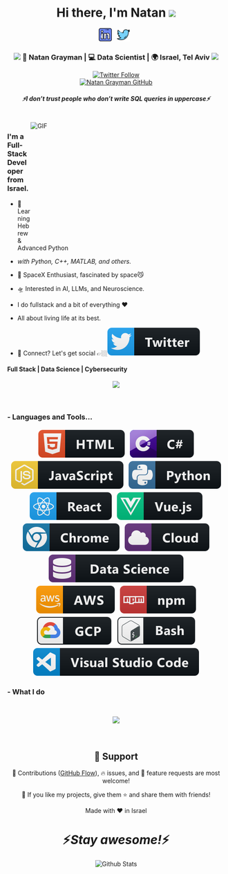 <div align="center">
   <h1>Hi there, I'm Natan <img src="https://media.giphy.com/media/hvRJCLFzcasrR4ia7z/giphy.gif" width="25px"> </h1>
</div>

<p align='center'>
   <a href="https://www.linkedin.com/in/natan-grayman-380142269/"><img height="30" src="https://raw.githubusercontent.com/8bithemant/8bithemant/master/linkedin.png?raw=true"></a>&nbsp;&nbsp;
   <a href="https://x.com/NatanGrayman"><img height="30" src="https://raw.githubusercontent.com/8bithemant/8bithemant/master/twitter.png?raw=true"></a>&nbsp;&nbsp;
</p>

<div align="center">
   <h3><img src="https://media.giphy.com/media/WUlplcMpOCEmTGBtBW/giphy.gif" width="30"> 🙎 Natan Grayman | 💻 Data Scientist | 🌍 Israel, Tel Aviv <img src="https://giphy.com/embed/VbnUQpnihPSIgIXuZv" width="30"></h3>
</div>

<p align="center">
   <a href="https://twitter.com/natan_grayman"><img alt="Twitter Follow" src="https://img.shields.io/twitter/follow/natan_grayman?style=for-the-badge&color=09f&labelColor=black&logo=twitter&label=@natan_grayman"></a>
   <br>
   <a href="https://visitor-badge.glitch.me/badge?page_id=natangrayman.natangrayman"> <img alt="Natan Grayman GitHub" src="https://visitor-badge.glitch.me/badge?page_id=natangrayman.natangrayman"> </a>
</p>

<h5 align="center">
   <i>⚡️I don’t trust people who don’t write SQL queries in uppercase⚡️</i>
</h5>

<br />
<img align="right" height="270px" width="450px" alt="GIF" src="https://media.giphy.com/media/3FjEPbKqEPhPpmC8uY/giphy.gif" />
<p align="center">
  <h3> I'm a Full-Stack Developer from Israel.</h3>
</p>

- 🥀 Learning Hebrew & Advanced Python

- <i>with Python, C++, MATLAB, and others.</i>
   
- 🔭 SpaceX Enthusiast, fascinated by space😼

- 🛸 Interested in AI, LLMs, and Neuroscience.

- I do fullstack and a bit of everything :heart:

- All about living life at its best.

- 💬 Connect? Let's get social 👉🏼[<img src="https://raw.githubusercontent.com/8bithemant/8bithemant/master/svg/social/twitter.svg">](https://twitter.com/natan_grayman)

<p align="center">
  <h4> Full Stack | Data Science | Cybersecurity </h4>
</p>

<p align="center">
<a href="https://github.com/natangrayman/github-readme-stats">
    <img src="https://github-readme-stats.vercel.app/api?username=natangrayman&&show_icons=true&theme=radical"/>
</a>
</p>

<br />

### - Languages and Tools...

<p align="center">
  <!-- For more icons please follow  https://github.com/MikeCodesDotNET/ColoredBadges -->
  <img src="https://raw.githubusercontent.com/8bithemant/8bithemant/master/svg/dev/languages/html.svg" alt="html" style="vertical-align:top; margin:4px">    
  <img src="https://raw.githubusercontent.com/8bithemant/8bithemant/master/svg/dev/languages/csharp.svg" alt="csharp" style="vertical-align:top; margin:4px">
  <img src="https://raw.githubusercontent.com/8bithemant/8bithemant/master/svg/dev/languages/js.svg" alt="js" style="vertical-align:top; margin:4px">
  <img src="https://raw.githubusercontent.com/8bithemant/8bithemant/master/svg/dev/languages/python.svg" alt="python" style="vertical-align:top; margin:4px">
  <img src="https://raw.githubusercontent.com/8bithemant/8bithemant/master/svg/dev/frameworks/react.svg" alt="react" style="vertical-align:top; margin:4px">
  <img src="https://raw.githubusercontent.com/8bithemant/8bithemant/master/svg/dev/frameworks/vue.svg" alt="vue" style="vertical-align:top; margin:4px">
  <img src="https://raw.githubusercontent.com/8bithemant/8bithemant/master/svg/dev/misc/chrome.svg" alt="chrome" style="vertical-align:top; margin:4px">
  <img src="https://raw.githubusercontent.com/8bithemant/8bithemant/master/svg/dev/misc/cloud.svg" alt="cloud" style="vertical-align:top; margin:4px">
  <img src="https://raw.githubusercontent.com/8bithemant/8bithemant/master/svg/dev/misc/datascience.svg" alt="datascience" style="vertical-align:top; margin:4px">
  <img src="https://raw.githubusercontent.com/8bithemant/8bithemant/master/svg/dev/services/aws.svg" alt="aws" style="vertical-align:top; margin:4px">
  <img src="https://raw.githubusercontent.com/8bithemant/8bithemant/master/svg/dev/services/npm.svg" alt="npm" style="vertical-align:top; margin:4px">
  <img src="https://raw.githubusercontent.com/8bithemant/8bithemant/master/svg/dev/services/gcp.svg" alt="gcp" style="vertical-align:top; margin:4px">
  <img src="https://raw.githubusercontent.com/8bithemant/8bithemant/master/svg/dev/tools/bash.svg" alt="bash" style="vertical-align:top; margin:4px">
  <img src="https://raw.githubusercontent.com/8bithemant/8bithemant/master/svg/dev/tools/visualstudio_code.svg" alt="vscode" style="vertical-align:top; margin:4px">
</p>

 ### - What I do

<br />

<p align="center">
   <img src="https://media.giphy.com/media/f9XgHHnPnDjOF1hWpl/giphy.gif" />
</p>

<br />

<h2 align="center">🤝 Support</h2>

<p align="center">🎀 Contributions (<a href="https://guides.github.com/introduction/flow" title="GitHub flow">GitHub Flow</a>), 🔥 issues, and 🥮 feature requests are most welcome!</p>

<p align="center">💙 If you like my projects, give them ⭐ and share them with friends!</p>
<p align="center">Made with ❤️ in Israel</p>

<h1 align='center'>⚡️<i>Stay awesome!</i>⚡️</h1>

<p align="center">
        <img src="https://raw.githubusercontent.com/mayhemantt/mayhemantt/Update/svg/Bottom.svg" alt="Github Stats" />
</p>
